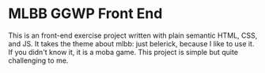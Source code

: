 # MLBB GGWP Front End
This is an front-end exercise project written with plain semantic HTML, CSS, and JS. It takes the theme about mlbb: just belerick, because I like to use it. If you didn't know it, it is a moba game. This project is simple but quite challenging to me.
